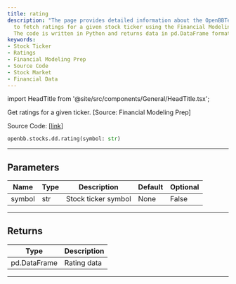 ```yaml
---
title: rating
description: "The page provides detailed information about the OpenBBTerminal's functionality"
  to fetch ratings for a given stock ticker using the Financial Modeling Prep source.
  The code is written in Python and returns data in pd.DataFrame format.
keywords:
- Stock Ticker
- Ratings
- Financial Modeling Prep
- Source Code
- Stock Market
- Financial Data
---
```


import HeadTitle from '@site/src/components/General/HeadTitle.tsx';

<HeadTitle title="stocks.dd.rating - Reference | OpenBB SDK Docs" />

Get ratings for a given ticker. [Source: Financial Modeling Prep]

Source Code: [[link](https://github.com/OpenBB-finance/OpenBBTerminal/tree/main/openbb_terminal/stocks/due_diligence/fmp_model.py#L17)]

```python
openbb.stocks.dd.rating(symbol: str)
```

---

## Parameters

| Name | Type | Description | Default | Optional |
| ---- | ---- | ----------- | ------- | -------- |
| symbol | str | Stock ticker symbol | None | False |


---

## Returns

| Type | Description |
| ---- | ----------- |
| pd.DataFrame | Rating data |
---
